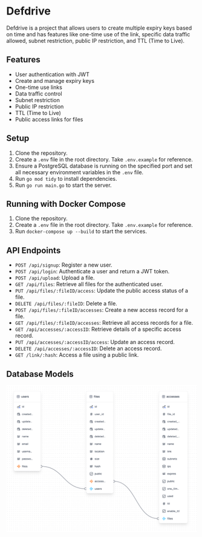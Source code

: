 # Defdrive

Defdrive is a project that allows users to create multiple expiry keys based on time and has features like one-time use of the link, specific data traffic allowed, subnet restriction, public IP restriction, and TTL (Time to Live).

## Features

- User authentication with JWT
- Create and manage expiry keys
- One-time use links
- Data traffic control
- Subnet restriction
- Public IP restriction
- TTL (Time to Live)
- Public access links for files

## Setup

1. Clone the repository.
2. Create a `.env` file in the root directory. Take `.env.example` for reference.
3. Ensure a PostgreSQL database is running on the specified port and set all necessary environment variables in the `.env` file.
4. Run `go mod tidy` to install dependencies.
5. Run `go run main.go` to start the server.

## Running with Docker Compose

1. Clone the repository.
2. Create a `.env` file in the root directory. Take `.env.example` for reference.
3. Run `docker-compose up --build` to start the services.

## API Endpoints

- `POST /api/signup`: Register a new user.
- `POST /api/login`: Authenticate a user and return a JWT token.
- `POST /api/upload`: Upload a file.
- `GET /api/files`: Retrieve all files for the authenticated user.
- `PUT /api/files/:fileID/access`: Update the public access status of a file.
- `DELETE /api/files/:fileID`: Delete a file.
- `POST /api/files/:fileID/accesses`: Create a new access record for a file.
- `GET /api/files/:fileID/accesses`: Retrieve all access records for a file.
- `GET /api/accesses/:accessID`: Retrieve details of a specific access record.
- `PUT /api/accesses/:accessID/access`: Update an access record.
- `DELETE /api/accesses/:accessID`: Delete an access record.
- `GET /link/:hash`: Access a file using a public link.

## Database Models

<p align="center">
 <img src=".github/files/db.png" alt="DB model" />
</p>
